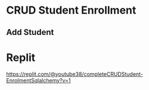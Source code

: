 # CRUD Student Enrollment

## Add Student

# Replit
https://replit.com/@youtube38/completeCRUDStudent-EnrolmentSqlalchemy?v=1

